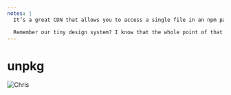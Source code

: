 ```yaml
---
notes: |
  It’s a great CDN that allows you to access a single file in an npm package directly. And if you can access a single file then you can link to that single file.

  Remember our tiny design system? I know that the whole point of that design system is to use no CSS, but why not live a little dangerously.
---
```


# unpkg

![Chris](/images/unpkg.webp)
